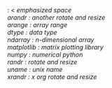 : <<em> emphasized space  
arandr : another rotate and resize  
arange : array range  
dtype : data type  
ndarray : n-dimensional array  
matplotlib : matrix plotting library  
numpy : numerical python  
randr : rotate and resize  
uname : unix name  
xrandr : x org rotate and resize  
